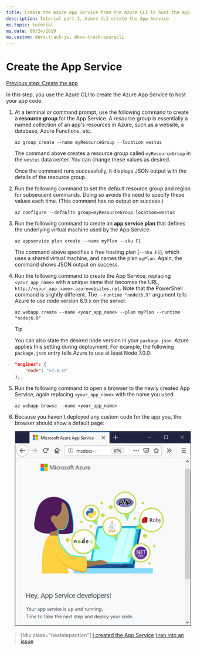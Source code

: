 ```yaml
---
title: Create the Azure App Service from the Azure CLI to host the app
description: Tutorial part 3, Azure CLI create the App Service
ms.topic: tutorial
ms.date: 09/24/2019
ms.custom: devx-track-js, devx-track-azurecli
---
```


# Create the App Service

[Previous step: Create the app](tutorial-vscode-azure-cli-node-02.md)

In this step, you use the Azure CLI to create the Azure App Service to host your app code.

1. At a terminal or command prompt, use the following command to create a **resource group** for the App Service. A resource group is essentially a named collection of an app's resources in Azure, such as a website, a database, Azure Functions, etc.

    ```azurecli
    az group create --name myResourceGroup --location westus
    ```

    The command above creates a resource group called `myResourceGroup` in the `westus` data center. You can change these values as desired.

    Once the command runs successfully, it displays JSON output with the details of the resource group.

1. Run the following command to set the default resource group and region for subsequent commands. Doing so avoids the need to specify these values each time. (This command has no output on success.)

    ```azurecli
    az configure --defaults group=myResourceGroup location=westus
    ```

1. Run the following command to create an **app service plan** that defines the underlying virtual machine used by the App Service:

    ```azurecli
    az appservice plan create --name myPlan --sku F1
    ```

    The command above specifies a free hosting plan (`--sku F1`), which uses a shared virtual machine, and names the plan `myPlan`. Again, the command shows JSON output on success.

1. Run the following command to create the App Service, replacing `<your_app_name>` with a unique name that becomes the URL, `http://<your_app_name>.azurewebsites.net`. Note that the PowerShell command is slightly different. The `--runtime "node|6.9"` argument tells Azure to use node version 6.9.x on the server.

    ```azurecli
    az webapp create --name <your_app_name> --plan myPlan --runtime "node|6.9"
    ```

    > [!TIP]
    > You can also state the desired node version in your `package.json`. Azure applies this setting during deployment. For example, the following `package.json` entry tells Azure to use at least Node 7.0.0:
    >
    > ``` json
    > "engines": {
    >     "node": ">7.0.0"
    > },
    > ```

1. Run the following command to open a browser to the newly created App Service, again replacing `<your_app_name>` with the name you used:

    ```azurecli
    az webapp browse --name <your_app_name>
    ```

1. Because you haven't deployed any custom code for the app you, the browser should show a default page:

    ![Default App Service page](media/azure-cli/azure-default-page.png)

> [!div class="nextstepaction"]
> [I created the App Service](tutorial-vscode-azure-cli-node-04.md) [I ran into an issue](https://www.research.net/r/PWZWZ52?tutorial=node-deployment&step=create-website)
